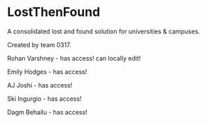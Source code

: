 # LostThenFound
A consolidated lost and found solution for universities &amp; campuses.

Created by team 0317.

Rohan Varshney - has access! can locally edit!

Emily Hodges - has access!

AJ Joshi - has access!

Ski Ingurgio - has access!

Dagm Behailu - has access!

